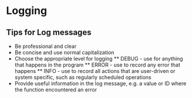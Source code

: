 # Logging

## Tips for Log messages
* Be professional and clear
* Be concise and use normal capitalization
* Choose the appropriate level for logging
** DEBUG - use for anything that happens in the program
** ERROR - use to record any error that happens
** INFO - use to record all actions that are user-driven or system specific, such as regularly scheduled operations
* Provide useful information in the log message, e.g. a value or ID where the function encountered an error


